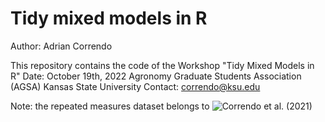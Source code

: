 # Tidy mixed models in R

Author: Adrian Correndo

This repository contains the code of the Workshop "Tidy Mixed Models in R" Date: October 19th, 2022 Agronomy Graduate Students Association (AGSA) Kansas State University Contact: correndo@ksu.edu

Note: the repeated measures dataset belongs to ![Correndo et al. (2021)](https://www.nature.com/articles/s41598-021-90297-1)
